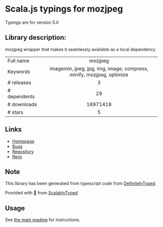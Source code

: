 
# Scala.js typings for mozjpeg

Typings are for version 5.0

## Library description:
mozjpeg wrapper that makes it seamlessly available as a local dependency

|                    |                 |
| ------------------ | :-------------: |
| Full name          | mozjpeg |
| Keywords           | imagemin, jpeg, jpg, img, image, compress, minify, mozjpeg, optimize |
| # releases         | 3 |
| # dependents       | 29 |
| # downloads        | 18971418 |
| # stars            | 5 |

## Links
- [Homepage](https://github.com/imagemin/mozjpeg-bin#readme)
- [Bugs](https://github.com/imagemin/mozjpeg-bin/issues)
- [Repository](https://github.com/imagemin/mozjpeg-bin)
- [Npm](https://www.npmjs.com/package/mozjpeg)
    


## Note
This library has been generated from typescript code from [DefinitelyTyped](https://definitelytyped.org).

Provided with :purple_heart: from [ScalablyTyped](https://github.com/oyvindberg/ScalablyTyped)

## Usage
See [the main readme](../../readme.md) for instructions.


